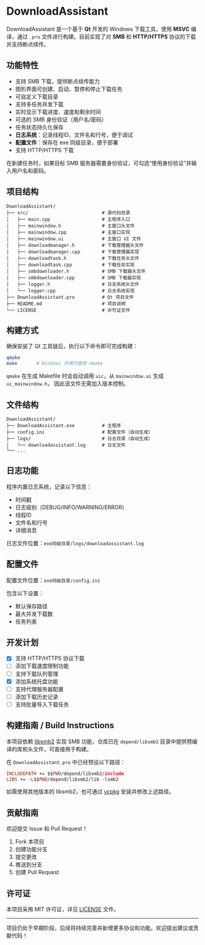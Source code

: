# DownloadAssistant

DownloadAssistant 是一个基于 **Qt** 开发的 Windows 下载工具，使用 **MSVC** 编译，通过 `.pro` 文件进行构建。目前实现了对 **SMB** 和 **HTTP/HTTPS** 协议的下载并支持断点续传。

## 功能特性

- 支持 SMB 下载，提供断点续传能力
- 图形界面可创建、启动、暂停和停止下载任务
- 可自定义下载目录
- 支持多任务并发下载
- 实时显示下载进度、速度和剩余时间
- 可选的 SMB 身份验证（用户名/密码）
- 任务状态持久化保存
- **日志系统**：记录线程ID、文件名和行号，便于调试
- **配置文件**：保存在 exe 同级目录，便于部署
- 支持 HTTP/HTTPS 下载

在新建任务时，如果目标 SMB 服务器需要身份验证，可勾选“使用身份验证”并输入用户名和密码。

## 项目结构

```
DownloadAssistant/
├── src/                           # 源代码目录
│   ├── main.cpp                   # 主程序入口
│   ├── mainwindow.h               # 主窗口头文件
│   ├── mainwindow.cpp             # 主窗口实现
│   ├── mainwindow.ui              # 主窗口 UI 文件
│   ├── downloadmanager.h          # 下载管理器头文件
│   ├── downloadmanager.cpp        # 下载管理器实现
│   ├── downloadtask.h             # 下载任务头文件
│   ├── downloadtask.cpp           # 下载任务实现
│   ├── smbdownloader.h            # SMB 下载器头文件
│   ├── smbdownloader.cpp          # SMB 下载器实现
│   ├── logger.h                   # 日志系统头文件
│   └── logger.cpp                 # 日志系统实现
├── DownloadAssistant.pro          # Qt 项目文件
├── README.md                      # 项目说明
└── LICENSE                        # 许可证文件
```

## 构建方式

确保安装了 Qt 工具链后，执行以下命令即可完成构建：

```bash
qmake
make       # Windows 环境可使用 nmake
```

`qmake` 在生成 Makefile 时会自动调用 `uic`，从 `mainwindow.ui` 生成 `ui_mainwindow.h`，
因此该文件无需加入版本控制。

## 文件结构

```
DownloadAssistant/
├── DownloadAssistant.exe          # 主程序
├── config.ini                     # 配置文件（自动生成）
├── logs/                          # 日志目录（自动生成）
│   └── downloadassistant.log      # 日志文件
└── ...
```

## 日志功能

程序内置日志系统，记录以下信息：
- 时间戳
- 日志级别（DEBUG/INFO/WARNING/ERROR）
- 线程ID
- 文件名和行号
- 详细消息

日志文件位置：`exe同级目录/logs/downloadassistant.log`

## 配置文件

配置文件位置：`exe同级目录/config.ini`

包含以下设置：
- 默认保存路径
- 最大并发下载数
- 任务列表

## 开发计划

- [x] 支持 HTTP/HTTPS 协议下载
- [ ] 添加下载速度限制功能
- [ ] 支持下载队列管理
- [x] 添加系统托盘功能
- [ ] 支持代理服务器配置
- [ ] 添加下载历史记录
- [ ] 支持批量导入下载任务

## 构建指南 / Build Instructions

本项目依赖 [libsmb2](https://github.com/sahlberg/libsmb2) 实现 SMB 功能，仓库已在 `depend/libsmb2` 目录中提供预编译的库和头文件，可直接用于构建。

在 `DownloadAssistant.pro` 中已经预设以下路径：

```pro
INCLUDEPATH += $$PWD/depend/libsmb2/include
LIBS += -L$$PWD/depend/libsmb2/lib -lsmb2
```

如需使用其他版本的 libsmb2，也可通过 [vcpkg](https://github.com/microsoft/vcpkg) 安装并修改上述路径。

## 贡献指南

欢迎提交 Issue 和 Pull Request！

1. Fork 本项目
2. 创建功能分支
3. 提交更改
4. 推送到分支
5. 创建 Pull Request

## 许可证

本项目采用 MIT 许可证，详见 [LICENSE](LICENSE) 文件。

---

项目仍处于早期阶段，后续将持续完善并新增更多协议和功能。欢迎提出建议或贡献代码！
